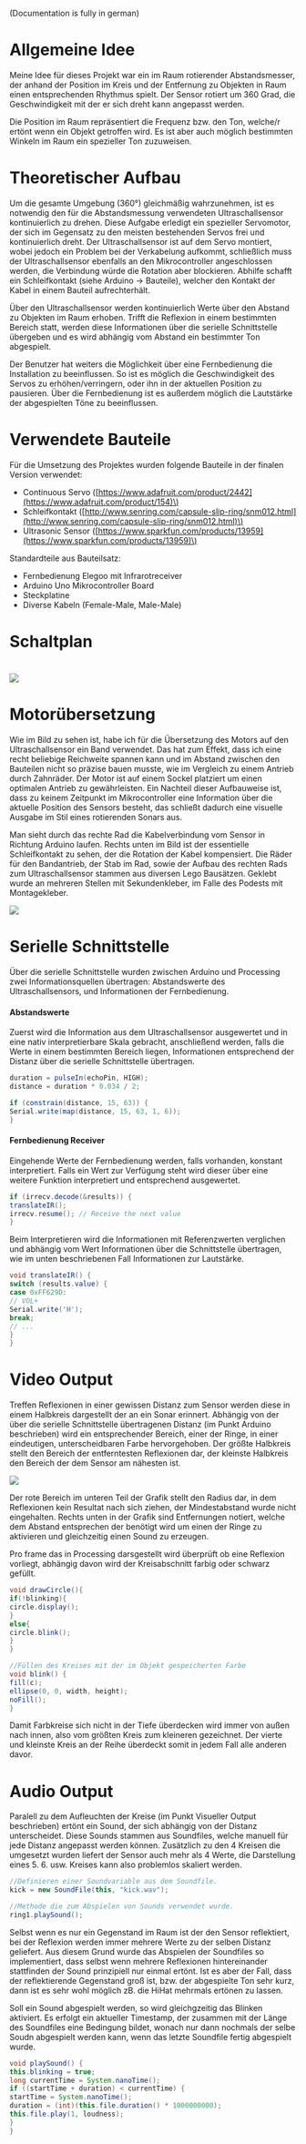 (Documentation is fully in german)

# Allgemeine Idee

Meine Idee für dieses Projekt war ein im Raum rotierender Abstandsmesser, der anhand der Position im Kreis und der Entfernung zu Objekten in Raum einen entsprechenden Rhythmus spielt. Der Sensor rotiert um 360 Grad, die Geschwindigkeit mit der er sich dreht kann angepasst werden.

Die Position im Raum repräsentiert die Frequenz bzw. den Ton, welche/r ertönt wenn ein Objekt getroffen wird. Es ist aber auch möglich bestimmten Winkeln im Raum ein spezieller Ton zuzuweisen.

# Theoretischer Aufbau

Um die gesamte Umgebung \(360°\) gleichmäßig wahrzunehmen, ist es notwendig den für die Abstandsmessung verwendeten Ultraschallsensor kontinuierlich zu drehen. Diese Aufgabe erledigt ein spezieller Servomotor, der sich im Gegensatz zu den meisten bestehenden Servos frei und kontinuierlich dreht. Der Ultraschallsensor ist auf dem Servo montiert, wobei jedoch ein Problem bei der Verkabelung aufkommt, schließlich muss der Ultraschallsensor ebenfalls an den Mikrocontroller angeschlossen werden, die Verbindung würde die Rotation aber blockieren. Abhilfe schafft ein Schleifkontakt \(siehe Arduino -&gt; Bauteile\), welcher den Kontakt der Kabel in einem Bauteil aufrechterhält.

Über den Ultraschallsensor werden kontinuierlich Werte über den Abstand zu Objekten im Raum erhoben. Trifft die Reflexion in einem bestimmten Bereich statt, werden diese Informationen über die serielle Schnittstelle übergeben und es wird abhängig vom Abstand ein bestimmter Ton abgespielt.

Der Benutzer hat weiters die Möglichkeit über eine Fernbedienung die Installation zu beeinflussen. So ist es möglich die Geschwindigkeit des Servos zu erhöhen/verringern, oder ihn in der aktuellen Position zu pausieren. Über die Fernbedienung ist es außerdem möglich die Lautstärke der abgespielten Töne zu beeinflussen.

# Verwendete Bauteile

Für die Umsetzung des Projektes wurden folgende Bauteile in der finalen Version verwendet:

* Continuous Servo \([https://www.adafruit.com/product/2442](https://www.adafruit.com/product/154)\)
* Schleifkontakt \([http://www.senring.com/capsule-slip-ring/snm012.html](http://www.senring.com/capsule-slip-ring/snm012.html)\)
* Ultrasonic Sensor \([https://www.sparkfun.com/products/13959](https://www.sparkfun.com/products/13959)\)

Standardteile aus Bauteilsatz:

* Fernbedienung Elegoo mit Infrarotreceiver
* Arduino Uno Mikrocontroller Board
* Steckplatine
* Diverse Kabeln \(Female-Male, Male-Male\)

# Schaltplan

# ![](/assets/schaltplan_Steckplatine_cropped.jpg)

# Motorübersetzung

Wie im Bild zu sehen ist, habe ich für die Übersetzung des Motors auf den Ultraschallsensor ein Band verwendet. Das hat zum Effekt, dass ich eine recht beliebige Reichweite spannen kann und im Abstand zwischen den Bauteilen nicht so präzise bauen musste, wie im Vergleich zu einem Antrieb durch Zahnräder. Der Motor ist auf einem Sockel platziert um einen optimalen Antrieb zu gewährleisten. Ein Nachteil dieser Aufbauweise ist, dass zu keinem Zeitpunkt im Mikrocontroller eine Information über die aktuelle Position des Sensors besteht, das schließt dadurch eine visuelle Ausgabe im Stil eines rotierenden Sonars aus.

Man sieht durch das rechte Rad die Kabelverbindung vom Sensor in Richtung Arduino laufen. Rechts unten im Bild ist der essentielle Schleifkontakt zu sehen, der die Rotation der Kabel kompensiert. Die Räder für den Bandantrieb, der Stab im Rad, sowie der Aufbau des rechten Rads zum Ultraschallsensor stammen aus diversen Lego Bausätzen. Geklebt wurde an mehreren Stellen mit Sekundenkleber, im Falle des Podests mit Montagekleber.

![](/assets/Picture_Motor.jpg)

# Serielle Schnittstelle

Über die serielle Schnittstelle wurden zwischen Arduino und Processing zwei Informationsquellen übertragen: Abstandswerte des Ultraschallsensors, und Informationen der Fernbedienung.

#### Abstandswerte

Zuerst wird die Information aus dem Ultraschallsensor ausgewertet und in eine nativ interpretierbare Skala gebracht, anschließend werden, falls die Werte in einem bestimmten Bereich liegen, Informationen entsprechend der Distanz über die serielle Schnittstelle übertragen.

```java
duration = pulseIn(echoPin, HIGH);
distance = duration * 0.034 / 2;

if (constrain(distance, 15, 63)) {
Serial.write(map(distance, 15, 63, 1, 6));
}
```

#### Fernbedienung Receiver

Eingehende Werte der Fernbedienung werden, falls vorhanden, konstant interpretiert. Falls ein Wert zur Verfügung steht wird dieser über eine weitere Funktion interpretiert und entsprechend ausgewertet.

```java
if (irrecv.decode(&results)) {
translateIR();
irrecv.resume(); // Receive the next value
}
```

Beim Interpretieren wird die Informationen mit Referenzwerten verglichen und abhängig vom Wert Informationen über die Schnittstelle übertragen, wie im unten beschriebenen Fall Informationen zur Lautstärke.

```java
void translateIR() {
switch (results.value) {
case 0xFF629D:
// VOL+
Serial.write('H');
break;
// ...
}
}
```

# Video Output

Treffen Reflexionen in einer gewissen Distanz zum Sensor werden diese in einem Halbkreis dargestellt der an ein Sonar erinnert. Abhängig von der über die serielle Schnittstelle übertragenen Distanz (im Punkt Arduino beschrieben) wird ein entsprechender Bereich, einer der Ringe, in einer eindeutigen, unterscheidbaren Farbe hervorgehoben. Der größte Halbkreis stellt den Bereich der entferntesten Reflexionen dar, der kleinste Halbkreis den Bereich der dem Sensor am nähesten ist.

![](/assets/Picture_Visual.jpg)


Der rote Bereich im unteren Teil der Grafik stellt den Radius dar, in dem Reflexionen kein Resultat nach sich ziehen, der Mindestabstand wurde nicht eingehalten. Rechts unten in der Grafik sind Entfernungen notiert, welche dem Abstand entsprechen der benötigt wird um einen der Ringe zu aktivieren und gleichzeitig einen Sound zu erzeugen.

Pro frame das in Processing darsgestellt wird überprüft ob eine Reflexion vorliegt, abhängig davon wird der Kreisabschnitt farbig oder schwarz gefüllt.

```java
void drawCircle(){
if(!blinking){
circle.display();
}
else{
circle.blink();
}
}

//Füllen des Kreises mit der im Objekt gespeicherten Farbe
void blink() {
fill(c);
ellipse(0, 0, width, height);
noFill();
}
```

Damit Farbkreise sich nicht in der Tiefe überdecken wird immer von außen nach innen, also vom größten Kreis zum kleineren gezeichnet. Der vierte und kleinste Kreis an der Reihe überdeckt somit in jedem Fall alle anderen davor.

# Audio Output

Paralell zu dem Aufleuchten der Kreise (im Punkt Visueller Output beschrieben) ertönt ein Sound, der sich abhängig von der Distanz unterscheidet. Diese Sounds stammen aus Soundfiles, welche manuell für jede Distanz angepasst werden können. Zusätzlich zu den 4 Kreisen die umgesetzt wurden liefert der Sensor auch mehr als 4 Werte, die Darstellung eines 5. 6. usw. Kreises kann also problemlos skaliert werden.

```java
//Definieren einer Soundvariable aus dem Soundfile.
kick = new SoundFile(this, "kick.wav");

//Methode die zum Abspielen von Sounds verwendet wurde.
ring1.playSound();
```

Selbst wenn es nur ein Gegenstand im Raum ist der den Sensor reflektiert, bei der Reflexion werden immer mehrere Werte zu der selben Distanz geliefert. Aus diesem Grund wurde das Abspielen der Soundfiles so implementiert, dass selbst wenn mehrere Reflexionen hintereinander stattfinden der Sound prinzipiell nur einmal ertönt. Ist es aber der Fall, dass der reflektierende Gegenstand groß ist, bzw. der abgespielte Ton sehr kurz, dann ist es sehr wohl möglich zB. die HiHat mehrmals ertönen zu lassen.

Soll ein Sound abgespielt werden, so wird gleichgzeitig das Blinken aktiviert. Es erfolgt ein aktueller Timestamp, der zusammen mit der Länge des Soundfiles eine Bedingung bildet, wonach nur dann nochmals der selbe Soudn abgespielt werden kann, wenn das letzte Soundfile fertig abgespielt wurde.

```java
void playSound() {
this.blinking = true;
long currentTime = System.nanoTime();
if ((startTime + duration) < currentTime) {
startTime = System.nanoTime();
duration = (int)(this.file.duration() * 1000000000);
this.file.play(1, loudness);
}
}
```

